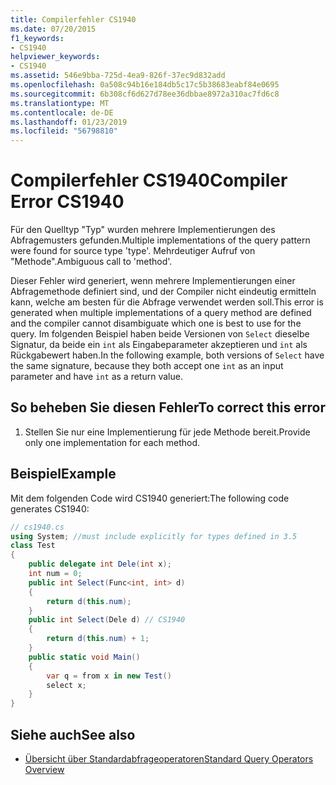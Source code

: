 ```yaml
---
title: Compilerfehler CS1940
ms.date: 07/20/2015
f1_keywords:
- CS1940
helpviewer_keywords:
- CS1940
ms.assetid: 546e9bba-725d-4ea9-826f-37ec9d832add
ms.openlocfilehash: 0a508c94b16e184db5c17c5b38683eabf84e0695
ms.sourcegitcommit: 6b308cf6d627d78ee36dbbae8972a310ac7fd6c8
ms.translationtype: MT
ms.contentlocale: de-DE
ms.lasthandoff: 01/23/2019
ms.locfileid: "56798810"
---
```

# <a name="compiler-error-cs1940"></a><span data-ttu-id="b82d1-102">Compilerfehler CS1940</span><span class="sxs-lookup"><span data-stu-id="b82d1-102">Compiler Error CS1940</span></span>
<span data-ttu-id="b82d1-103">Für den Quelltyp "Typ" wurden mehrere Implementierungen des Abfragemusters gefunden.</span><span class="sxs-lookup"><span data-stu-id="b82d1-103">Multiple implementations of the query pattern were found for source type 'type'.</span></span> <span data-ttu-id="b82d1-104">Mehrdeutiger Aufruf von "Methode".</span><span class="sxs-lookup"><span data-stu-id="b82d1-104">Ambiguous call to 'method'.</span></span>  
  
 <span data-ttu-id="b82d1-105">Dieser Fehler wird generiert, wenn mehrere Implementierungen einer Abfragemethode definiert sind, und der Compiler nicht eindeutig ermitteln kann, welche am besten für die Abfrage verwendet werden soll.</span><span class="sxs-lookup"><span data-stu-id="b82d1-105">This error is generated when multiple implementations of a query method are defined and the compiler cannot disambiguate which one is best to use for the query.</span></span> <span data-ttu-id="b82d1-106">Im folgenden Beispiel haben beide Versionen von `Select` dieselbe Signatur, da beide ein `int` als Eingabeparameter akzeptieren und `int` als Rückgabewert haben.</span><span class="sxs-lookup"><span data-stu-id="b82d1-106">In the following example, both versions of `Select` have the same signature, because they both accept one `int` as an input parameter and have `int` as a return value.</span></span>  
  
## <a name="to-correct-this-error"></a><span data-ttu-id="b82d1-107">So beheben Sie diesen Fehler</span><span class="sxs-lookup"><span data-stu-id="b82d1-107">To correct this error</span></span>  
  
1.  <span data-ttu-id="b82d1-108">Stellen Sie nur eine Implementierung für jede Methode bereit.</span><span class="sxs-lookup"><span data-stu-id="b82d1-108">Provide only one implementation for each method.</span></span>  
  
## <a name="example"></a><span data-ttu-id="b82d1-109">Beispiel</span><span class="sxs-lookup"><span data-stu-id="b82d1-109">Example</span></span>  
 <span data-ttu-id="b82d1-110">Mit dem folgenden Code wird CS1940 generiert:</span><span class="sxs-lookup"><span data-stu-id="b82d1-110">The following code generates CS1940:</span></span>  
  
```csharp  
// cs1940.cs  
using System; //must include explicitly for types defined in 3.5  
class Test  
{  
    public delegate int Dele(int x);  
    int num = 0;  
    public int Select(Func<int, int> d)  
    {  
        return d(this.num);  
    }  
    public int Select(Dele d) // CS1940  
    {  
        return d(this.num) + 1;  
    }  
    public static void Main()  
    {  
        var q = from x in new Test()  
        select x;  
    }  
}  
```  
  
## <a name="see-also"></a><span data-ttu-id="b82d1-111">Siehe auch</span><span class="sxs-lookup"><span data-stu-id="b82d1-111">See also</span></span>

- [<span data-ttu-id="b82d1-112">Übersicht über Standardabfrageoperatoren</span><span class="sxs-lookup"><span data-stu-id="b82d1-112">Standard Query Operators Overview</span></span>](../../csharp/programming-guide/concepts/linq/standard-query-operators-overview.md)
